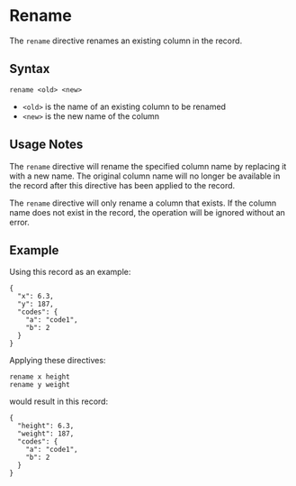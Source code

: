 # Rename

The `rename` directive renames an existing column in the record.


## Syntax
```
rename <old> <new>
```

* `<old>` is the name of an existing column to be renamed
* `<new>` is the new name of the column


## Usage Notes

The `rename` directive will rename the specified column name by replacing it with a new
name. The original column name will no longer be available in the record after this directive
has been applied to the record.

The `rename` directive will only rename a column that exists. If the column name does not
exist in the record, the operation will be ignored without an error.


## Example

Using this record as an example:
```
{
  "x": 6.3,
  "y": 187,
  "codes": {
    "a": "code1",
    "b": 2
  }
}
```

Applying these directives:
```
rename x height
rename y weight
```

would result in this record:
```
{
  "height": 6.3,
  "weight": 187,
  "codes": {
    "a": "code1",
    "b": 2
  }
}
```
